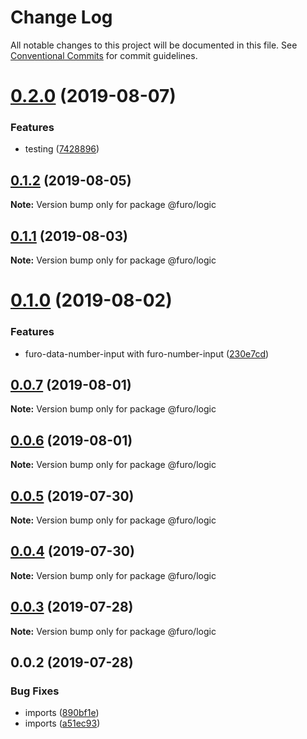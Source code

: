 # Change Log

All notable changes to this project will be documented in this file.
See [Conventional Commits](https://conventionalcommits.org) for commit guidelines.

# [0.2.0](https://github.com/veith/FuroBaseComponents/compare/@furo/logic@0.1.2...@furo/logic@0.2.0) (2019-08-07)


### Features

* testing ([7428896](https://github.com/veith/FuroBaseComponents/commit/7428896))





## [0.1.2](https://github.com/veith/FuroBaseComponents/compare/@furo/logic@0.1.1...@furo/logic@0.1.2) (2019-08-05)

**Note:** Version bump only for package @furo/logic





## [0.1.1](https://github.com/veith/FuroBaseComponents/compare/@furo/logic@0.1.0...@furo/logic@0.1.1) (2019-08-03)

**Note:** Version bump only for package @furo/logic





# [0.1.0](https://github.com/veith/FuroBaseComponents/compare/@furo/logic@0.0.7...@furo/logic@0.1.0) (2019-08-02)


### Features

* furo-data-number-input with furo-number-input ([230e7cd](https://github.com/veith/FuroBaseComponents/commit/230e7cd))





## [0.0.7](https://github.com/veith/FuroBaseComponents/compare/@furo/logic@0.0.6...@furo/logic@0.0.7) (2019-08-01)

**Note:** Version bump only for package @furo/logic





## [0.0.6](https://github.com/veith/FuroBaseComponents/compare/@furo/logic@0.0.5...@furo/logic@0.0.6) (2019-08-01)

**Note:** Version bump only for package @furo/logic





## [0.0.5](https://github.com/veith/FuroBaseComponents/compare/@furo/logic@0.0.4...@furo/logic@0.0.5) (2019-07-30)

**Note:** Version bump only for package @furo/logic





## [0.0.4](https://github.com/veith/FuroBaseComponents/compare/@furo/logic@0.0.3...@furo/logic@0.0.4) (2019-07-30)

**Note:** Version bump only for package @furo/logic





## [0.0.3](https://github.com/veith/FuroBaseComponents/compare/@furo/logic@0.0.2...@furo/logic@0.0.3) (2019-07-28)

**Note:** Version bump only for package @furo/logic





## 0.0.2 (2019-07-28)


### Bug Fixes

* imports ([890bf1e](https://github.com/veith/FuroBaseComponents/commit/890bf1e))
* imports ([a51ec93](https://github.com/veith/FuroBaseComponents/commit/a51ec93))
